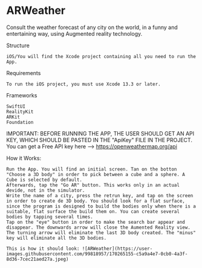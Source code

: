 # ARWeather

Consult the weather forecast of any city on the world, in a funny and entertaining way, using Augmented reality technology. 

Structure

    iOS/You will find the Xcode project containing all you need to run the App. 

Requirements

    To run the iOS project, you must use Xcode 13.3 or later.

Frameworks

    SwiftUI
    RealityKit
    ARKit
    Foundation
    
 IMPORTANT: BEFORE RUNNING THE APP, THE USER SHOULD GET AN API KEY, WHICH SHOULD BE PASTED IN THE "ApiKey" FILE IN THE PROJECT. You can get a Free API key here --> https://openweathermap.org/api

How it Works:
                
    Run the App. You will find an initial screen. Tan on the botton "Choose a 3D body" in order to pick between a cube and a sphere. A Cube is selected by default. 
    Afterwards, tap the "Go AR" button. This works only in an actual devide, not in the simulator. 
    Write the name of a city, press the retrun key, and tap on the screen in order to create de 3D body. You should look for a flat surface, since the program is designed to build the bodies only when there is a suitable, flat surface the build them on. You can create several bodies by tapping several times.
    Tap on the "eye" button in order to make the search bar appear and disappear. The downwards arrow will close the Aumented Reality view. The turning arrow will eliminate the last 3D body created. The "minus" key will eliminate all the 3D bodies. 
    
    This is how it should look: ![ARWeather](https://user-images.githubusercontent.com/99818957/170265155-c5a9a4e7-0cb0-4a3f-8d36-7cec21aed27a.jpeg)


 


